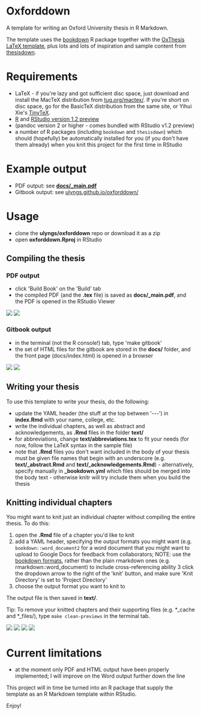 # Oxforddown

A template for writing an Oxford University thesis in R Markdown.

The template uses the [bookdown](https://bookdown.org) R package together with the [OxThesis LaTeX template](https://github.com/mcmanigle/OxThesis), plus lots and lots of inspiration and sample content from [thesisdown](https://github.com/ismayc/thesisdown).

# Requirements
- LaTeX - if you're lazy and got sufficient disc space, just download and install the MacTeX distribution from [tug.org/mactex/](http://www.tug.org/mactex/). If you're short on disc space, go for the BasicTeX distribution from the same site, or Yihui Xie's [TinyTeX](https://yihui.name/tinytex/).
- [R](https://cran.rstudio.com) and [RStudio version 1.2 preview](https://www.rstudio.com/products/rstudio/download/preview/)
- (pandoc version 2 or higher - comes bundled with RStudio v1.2 preview)
- a number of R packages (including `bookdown` and `thesisdown`) which should (hopefully) be automatically installed for you (if you don't have them already) when you knit this project for the first time in RStudio

# Example output
- PDF output: see [**docs/_main.pdf**](https://github.com/ulyngs/oxforddown/blob/master/docs/_main.pdf)
- Gitbook output: see [ulyngs.github.io/oxforddown/](https://ulyngs.github.io/oxforddown/)

# Usage
- clone the **ulyngs/oxforddown** repo or download it as a zip
- open **oxforddown.Rproj** in RStudio

## Compiling the thesis
### PDF output
- click 'Build Book' on the 'Build' tab
- the compiled PDF (and the **.tex** file) is saved as **docs/\_main.pdf**, and the PDF is opened in the RStudio Viewer

![](screenshots/build.png)
![](screenshots/compiled.png)

### Gitbook output
- in the terminal (not the R console!) tab, type 'make gitbook'
- the set of HTML files for the gitbook are stored in the **docs/** folder, and the front page (docs/index.html) is opened in a browser

![](screenshots/build_gitbook.png)
![](screenshots/compiled_gitbook.png)

## Writing your thesis
To use this template to write your thesis, do the following:
- update the YAML header (the stuff at the top between '---') in **index.Rmd** with your name, college, etc.
- write the individual chapters, as well as abstract and acknowledgements, as **.Rmd** files in the folder **text/**
- for abbreviations, change **text/abbreviations.tex** to fit your needs (for now, follow the LaTeX syntax in the sample file)
- note that **.Rmd** files you don't want included in the body of your thesis must be given file names that begin with an underscore (e.g. **text/\_abstract.Rmd** and **text/\_acknowledgements.Rmd**) - alternatively, specify manually in **\_bookdown.yml** which files should be merged into the body text -  otherwise knitr will try include them when you build the thesis

## Knitting individual chapters
You might want to knit just an individual chapter without compiling the entire thesis. To do this:
1. open the **.Rmd** file of a chapter you'd like to knit
2. add a YAML header, specifying the output formats you might want (e.g. `bookdown::word_document2` for a word document that you might want to upload to Google Docs for feedback from collaborators; NOTE: use the [bookdown formats](https://bookdown.org/yihui/bookdown/a-single-document.html), rather than the plain rmarkdown ones (e.g. rmarkdown::word_document) to include cross-referencing ability
3 click the dropdown arrow to the right of the 'knit' button, and make sure 'Knit Directory' is set to 'Project Directory'
4. choose the output format you want to knit to

The output file is then saved in **text/**.

Tip: To remove your knitted chapters and their supporting files (e.g.  \*\_cache and \*\_files/), type `make clean-previews` in the terminal tab.

![](screenshots/preview_yaml.png)
![](screenshots/preview_knit_dir.png)
![](screenshots/preview_output.png)
![](screenshots/preview_word.png)

# Current limitations
- at the moment only PDF and HTML output have been properly implemented; I will improve on the Word output further down the line

This project will in time be turned into an R package that supply the template as an R Markdown template within RStudio.

Enjoy!
